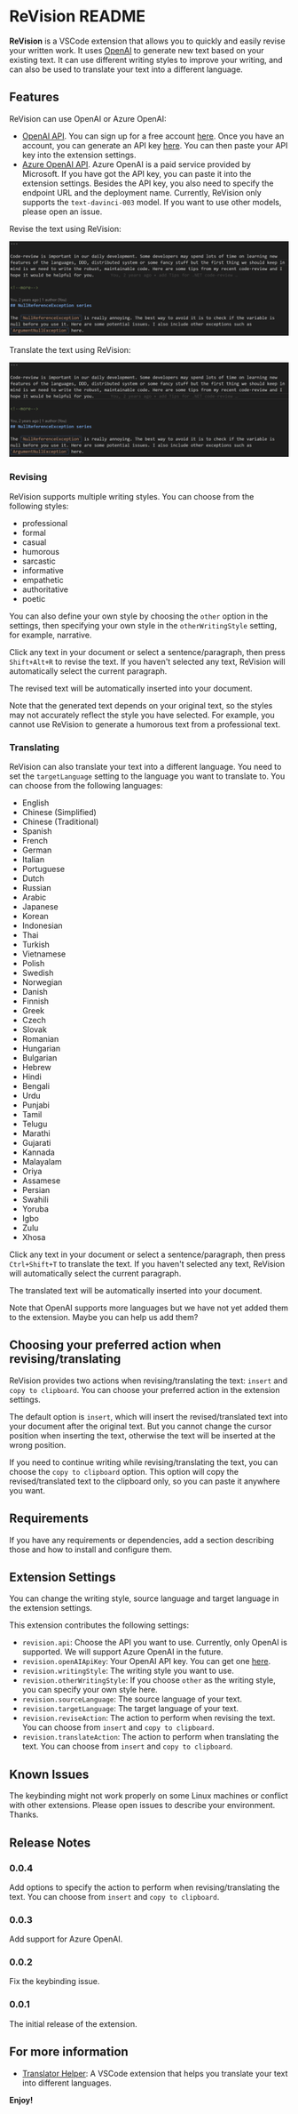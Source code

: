 # ReVision README

**ReVision** is a VSCode extension that allows you to quickly and easily revise your written work. It uses [OpenAI](https://openai.com/) to generate new text based on your existing text. It can use different writing styles to improve your writing, and can also be used to translate your text into a different language.

## Features

ReVision can use OpenAI or Azure OpenAI:

* [OpenAI API](https://openai.com/blog/openai-api/). You can sign up for a free account [here](https://beta.openai.com/). Once you have an account, you can generate an API key [here](https://beta.openai.com/account/api-keys). You can then paste your API key into the extension settings.
* [Azure OpenAI API](https://learn.microsoft.com/en-us/azure/cognitive-services/openai/). Azure OpenAI is a paid service provided by Microsoft. If you have got the API key, you can paste it into the extension settings. Besides the API key, you also need to specify the endpoint URL and the deployment name. Currently, ReVision only supports the `text-davinci-003` model. If you want to use other models, please open an issue.

Revise the text using ReVision:

![Revising](assets/revising.gif)

Translate the text using ReVision:

![Translating](assets/translating.gif)

### Revising

ReVision supports multiple writing styles. You can choose from the following styles:

* professional
* formal
* casual
* humorous
* sarcastic
* informative
* empathetic
* authoritative
* poetic

You can also define your own style by choosing the `other` option in the settings, then specifying your own style in the `otherWritingStyle` setting, for example, narrative.

Click any text in your document or select a sentence/paragraph, then press `Shift+Alt+R` to revise the text. If you haven't selected any text, ReVision will automatically select the current paragraph.

The revised text will be automatically inserted into your document.

Note that the generated text depends on your original text, so the styles may not accurately reflect the style you have selected. For example, you cannot use ReVision to generate a humorous text from a professional text.

### Translating

ReVision can also translate your text into a different language. You need to set the `targetLanguage` setting to the language you want to translate to. You can choose from the following languages:

* English
* Chinese (Simplified)
* Chinese (Traditional)
* Spanish
* French
* German
* Italian
* Portuguese
* Dutch
* Russian
* Arabic
* Japanese
* Korean
* Indonesian
* Thai
* Turkish
* Vietnamese
* Polish
* Swedish
* Norwegian
* Danish
* Finnish
* Greek
* Czech
* Slovak
* Romanian
* Hungarian
* Bulgarian
* Hebrew
* Hindi
* Bengali
* Urdu
* Punjabi
* Tamil
* Telugu
* Marathi
* Gujarati
* Kannada
* Malayalam
* Oriya
* Assamese
* Persian
* Swahili
* Yoruba
* Igbo
* Zulu
* Xhosa

Click any text in your document or select a sentence/paragraph, then press `Ctrl+Shift+T` to translate the text. If you haven't selected any text, ReVision will automatically select the current paragraph.

The translated text will be automatically inserted into your document.

Note that OpenAI supports more languages but we have not yet added them to the extension. Maybe you can help us add them?

## Choosing your preferred action when revising/translating

ReVision provides two actions when revising/translating the text: `insert` and `copy to clipboard`. You can choose your preferred action in the extension settings.

The default option is `insert`, which will insert the revised/translated text into your document after the original text. But you cannot change the cursor position when inserting the text, otherwise the text will be inserted at the wrong position.

If you need to continue writing while revising/translating the text, you can choose the `copy to clipboard` option. This option will copy the revised/translated text to the clipboard only, so you can paste it anywhere you want.

## Requirements

If you have any requirements or dependencies, add a section describing those and how to install and configure them.

## Extension Settings

You can change the writing style, source language and target language in the extension settings.

This extension contributes the following settings:

* `revision.api`: Choose the API you want to use. Currently, only OpenAI is supported. We will support Azure OpenAI in the future.
* `revision.openAIApiKey`: Your OpenAI API key. You can get one [here](https://beta.openai.com/account/api-keys).
* `revision.writingStyle`: The writing style you want to use.
* `revision.otherWritingStyle`: If you choose `other` as the writing style, you can specify your own style here.
* `revision.sourceLanguage`: The source language of your text.
* `revision.targetLanguage`: The target language of your text.
* `revision.reviseAction`: The action to perform when revising the text. You can choose from `insert` and `copy to clipboard`.
* `revision.translateAction`: The action to perform when translating the text. You can choose from `insert` and `copy to clipboard`.

## Known Issues

The keybinding might not work properly on some Linux machines or conflict with other extensions. Please open issues to describe your environment. Thanks.

## Release Notes

### 0.0.4

Add options to specify the action to perform when revising/translating the text. You can choose from `insert` and `copy to clipboard`.

### 0.0.3

Add support for Azure OpenAI.

### 0.0.2

Fix the keybinding issue.

### 0.0.1

The initial release of the extension.

## For more information

* [Translator Helper](https://github.com/yanxiaodi/vscode-translator-helper): A VSCode extension that helps you translate your text into different languages.

**Enjoy!**
